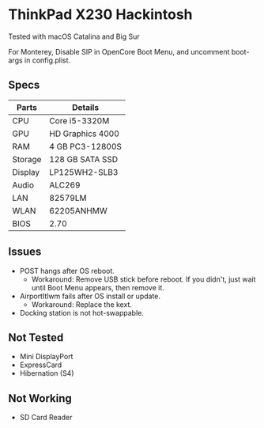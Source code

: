 # ThinkPad X230 Hackintosh
Tested with macOS Catalina and Big Sur

For Monterey, Disable SIP in OpenCore Boot Menu, and uncomment boot-args in config.plist.

## Specs
| Parts | Details |
| - | - |
| CPU | Core i5-3320M |
| GPU | HD Graphics 4000 |
| RAM | 4 GB PC3-12800S |
| Storage | 128 GB SATA SSD |
| Display | LP125WH2-SLB3 |
| Audio | ALC269 |
| LAN | 82579LM |
| WLAN | 62205ANHMW |
| BIOS | 2.70 |

## Issues
* POST hangs after OS reboot.
  * Workaround: Remove USB stick before reboot. If you didn't, just wait until Boot Menu appears, then remove it.
* AirportItlwm fails after OS install or update.
  * Workaround: Replace the kext.
* Docking station is not hot-swappable.

## Not Tested
* Mini DisplayPort
* ExpressCard
* Hibernation (S4)

## Not Working
* SD Card Reader
